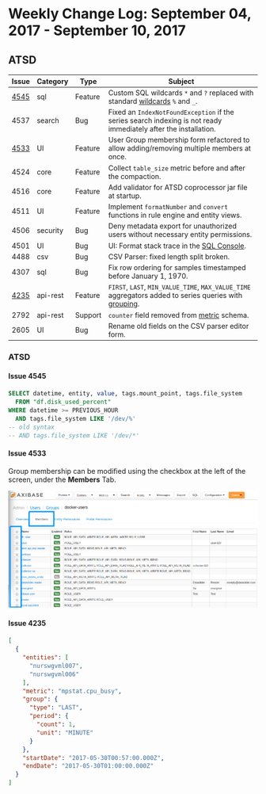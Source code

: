 # Weekly Change Log: September 04, 2017 - September 10, 2017

## ATSD

| Issue| Category    | Type    | Subject              |
|------|-------------|---------|----------------------|
| [4545](#issue-4545) | sql | Feature | Custom SQL wildcards `*` and `?` replaced with standard [wildcards](../../sql/README.md#match-expressions) `%` and `_`. |
| 4537 | search | Bug | Fixed an `IndexNotFoundException` if the series search indexing is not ready immediately after the installation. |
| [4533](#issue-4533) | UI | Feature | User Group membership form refactored to allow adding/removing multiple members at once. |
| 4524 | core | Feature | Collect `table_size` metric before and after the compaction. |
| 4516 | core | Feature | Add validator for ATSD coprocessor jar file at startup. |
| 4511 | UI | Feature | Implement `formatNumber` and `convert` functions in rule engine and entity views. |
| 4506 | security | Bug | Deny metadata export for unauthorized users without necessary entity permissions. |
| 4501 | UI | Bug | UI: Format stack trace in the [SQL Console](../../sql/sql-console.md). |
| 4488 | csv | Bug | CSV Parser: fixed length split broken. |
| 4307 | sql | Bug | Fix row ordering for samples timestamped before January 1, 1970. |
| [4235](#issue-4235) | api-rest | Feature | `FIRST`, `LAST`, `MIN_VALUE_TIME`, `MAX_VALUE_TIME` aggregators added to series queries with [grouping](../../api/data/series/group.md#grouping-functions). |
| 2792 | api-rest | Support | `counter` field removed from [metric](../../api/meta/metric/list.md#fields) schema. |
| 2605 | UI | Bug | Rename old fields on the CSV parser editor form. |

### ATSD

#### Issue 4545

```sql
SELECT datetime, entity, value, tags.mount_point, tags.file_system
  FROM "df.disk_used_percent"
WHERE datetime >= PREVIOUS_HOUR
  AND tags.file_system LIKE '/dev/%'
-- old syntax
-- AND tags.file_system LIKE '/dev/*'
```

#### Issue 4533

Group membership can be modified using the checkbox at the left of the screen, under the **Members** Tab.

![](./Images/issue4533.png)

#### Issue 4235

```json
[
  {
    "entities": [
      "nurswgvml007",
      "nurswgvml006"
    ],
    "metric": "mpstat.cpu_busy",
    "group": {
      "type": "LAST",
      "period": {
        "count": 1,
        "unit": "MINUTE"
      }
    },
    "startDate": "2017-05-30T00:57:00.000Z",
    "endDate": "2017-05-30T01:00:00.000Z"
  }
]

```
